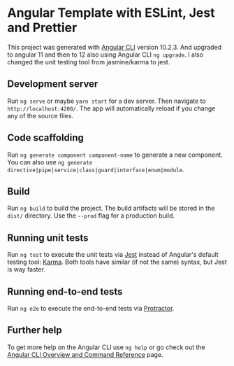# Angular Template with ESLint, Jest and Prettier

This project was generated with [Angular CLI](https://github.com/angular/angular-cli) version 10.2.3.
And upgraded to angular 11 and then to 12 also using Angular CLI `ng upgrade`.
I also changed the unit testing tool from jasmine/karma to jest.

## Development server

Run `ng serve` or maybe `yarn start` for a dev server. Then navigate to `http://localhost:4200/`. The app will automatically reload if you change any of the source files.

## Code scaffolding

Run `ng generate component component-name` to generate a new component. You can also use `ng generate directive|pipe|service|class|guard|interface|enum|module`.

## Build

Run `ng build` to build the project. The build artifacts will be stored in the `dist/` directory. Use the `--prod` flag for a production build.

## Running unit tests

Run `ng test` to execute the unit tests via [Jest](https://jestjs.io/) instead of Angular's default testing tool: [Karma](https://karma-runner.github.io). Both tools have similar (if not the same) syntax, but Jest is way faster.

## Running end-to-end tests

Run `ng e2e` to execute the end-to-end tests via [Protractor](http://www.protractortest.org/).

## Further help

To get more help on the Angular CLI use `ng help` or go check out the [Angular CLI Overview and Command Reference](https://angular.io/cli) page.
